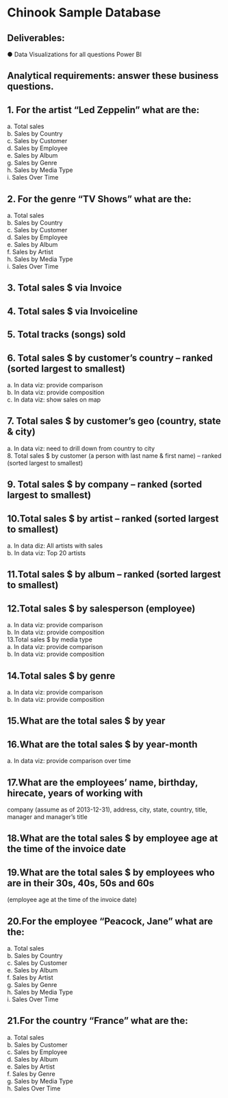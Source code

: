 # Chinook Sample Database</br>
## Deliverables:</br>
● Data Visualizations for all questions Power BI
## Analytical requirements: answer these business questions.</br>
## 1. For the artist “Led Zeppelin” what are the:</br>
a. Total sales</br>
b. Sales by Country</br>
c. Sales by Customer</br>
d. Sales by Employee</br>
e. Sales by Album</br>
g. Sales by Genre</br>
h. Sales by Media Type</br>
i. Sales Over Time</br>
## 2. For the genre “TV Shows” what are the:</br>
a. Total sales</br>
b. Sales by Country</br>
c. Sales by Customer</br>
d. Sales by Employee</br>
e. Sales by Album</br>
f. Sales by Artist</br>
h. Sales by Media Type</br>
i. Sales Over Time</br>
## 3. Total sales $ via Invoice</br>
## 4. Total sales $ via Invoiceline</br>
## 5. Total tracks (songs) sold</br>
## 6. Total sales $ by customer’s country – ranked (sorted largest to smallest)</br>
a. In data viz: provide comparison</br>
b. In data viz: provide composition</br>
c. In data viz: show sales on map</br>
## 7. Total sales $ by customer’s geo (country, state & city)</br>
a. In data viz: need to drill down from country to city</br>
8. Total sales $ by customer (a person with last name & first name) – ranked (sorted largest to smallest)</br>
## 9. Total sales $ by company – ranked (sorted largest to smallest)</br>
## 10.Total sales $ by artist – ranked (sorted largest to smallest)</br>
a. In data diz: All artists with sales</br>
b. In data viz: Top 20 artists</br>
## 11.Total sales $ by album – ranked (sorted largest to smallest)</br>
## 12.Total sales $ by salesperson (employee)</br>
a. In data viz: provide comparison</br>
b. In data viz: provide composition</br>
13.Total sales $ by media type</br>
a. In data viz: provide comparison</br>
b. In data viz: provide composition</br>
## 14.Total sales $ by genre</br>
a. In data viz: provide comparison</br>
b. In data viz: provide composition</br>
## 15.What are the total sales $ by year</br>
## 16.What are the total sales $ by year-month</br>
a. In data viz: provide comparison over time
## 17.What are the employees’ name, birthday, hirecate, years of working with</br>
company (assume as of 2013-12-31), address, city, state, country, title, manager
and manager’s title</br>
## 18.What are the total sales $ by employee age at the time of the invoice date</br>
## 19.What are the total sales $ by employees who are in their 30s, 40s, 50s and 60s</br>
(employee age at the time of the invoice date)</br>
## 20.For the employee “Peacock, Jane” what are the:</br>
a. Total sales</br>
b. Sales by Country</br>
c. Sales by Customer</br>
e. Sales by Album</br>
f. Sales by Artist</br>
g. Sales by Genre</br>
h. Sales by Media Type</br>
i. Sales Over Time</br>
## 21.For the country “France” what are the:</br>
a. Total sales</br>
b. Sales by Customer</br>
c. Sales by Employee</br>
d. Sales by Album</br>
e. Sales by Artist</br>
f. Sales by Genre</br>
g. Sales by Media Type</br>
h. Sales Over Time</br>
